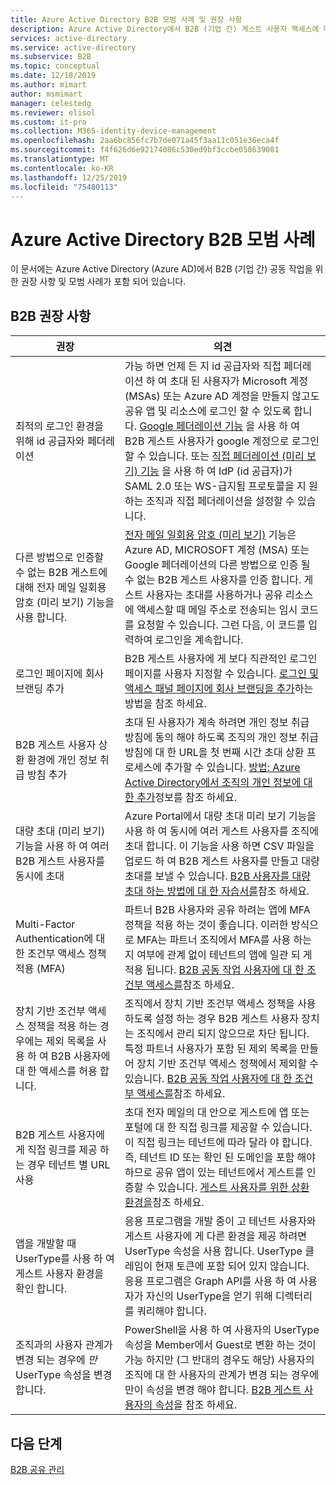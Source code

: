 ```yaml
---
title: Azure Active Directory B2B 모범 사례 및 권장 사항
description: Azure Active Directory에서 B2B (기업 간) 게스트 사용자 액세스에 대 한 모범 사례 및 권장 사항을 알아봅니다.
services: active-directory
ms.service: active-directory
ms.subservice: B2B
ms.topic: conceptual
ms.date: 12/18/2019
ms.author: mimart
author: msmimart
manager: celestedg
ms.reviewer: elisol
ms.custom: it-pro
ms.collection: M365-identity-device-management
ms.openlocfilehash: 2aa6bc856fc7b7de071a45f3aa11c051e36eca4f
ms.sourcegitcommit: f4f626d6e92174086c530ed9bf3ccbe058639081
ms.translationtype: MT
ms.contentlocale: ko-KR
ms.lasthandoff: 12/25/2019
ms.locfileid: "75480113"
---
```

# <a name="azure-active-directory-b2b-best-practices"></a>Azure Active Directory B2B 모범 사례
이 문서에는 Azure Active Directory (Azure AD)에서 B2B (기업 간) 공동 작업을 위한 권장 사항 및 모범 사례가 포함 되어 있습니다.

## <a name="b2b-recommendations"></a>B2B 권장 사항
| 권장 | 의견 |
| --- | --- |
| 최적의 로그인 환경을 위해 id 공급자와 페더레이션 | 가능 하면 언제 든 지 id 공급자와 직접 페더레이션 하 여 초대 된 사용자가 Microsoft 계정 (MSAs) 또는 Azure AD 계정을 만들지 않고도 공유 앱 및 리소스에 로그인 할 수 있도록 합니다. [Google 페더레이션 기능](google-federation.md) 을 사용 하 여 B2B 게스트 사용자가 google 계정으로 로그인 할 수 있습니다. 또는 [직접 페더레이션 (미리 보기) 기능](direct-federation.md) 을 사용 하 여 IdP (id 공급자)가 SAML 2.0 또는 WS-급지됨 프로토콜을 지 원하는 조직과 직접 페더레이션을 설정할 수 있습니다. |
| 다른 방법으로 인증할 수 없는 B2B 게스트에 대해 전자 메일 일회용 암호 (미리 보기) 기능을 사용 합니다. | [전자 메일 일회용 암호 (미리 보기)](one-time-passcode.md) 기능은 Azure AD, MICROSOFT 계정 (MSA) 또는 Google 페더레이션의 다른 방법으로 인증 될 수 없는 B2B 게스트 사용자를 인증 합니다. 게스트 사용자는 초대를 사용하거나 공유 리소스에 액세스할 때 메일 주소로 전송되는 임시 코드를 요청할 수 있습니다. 그런 다음, 이 코드를 입력하여 로그인을 계속합니다. |
| 로그인 페이지에 회사 브랜딩 추가 | B2B 게스트 사용자에 게 보다 직관적인 로그인 페이지를 사용자 지정할 수 있습니다. [로그인 및 액세스 패널 페이지에 회사 브랜딩을 추가](../fundamentals/customize-branding.md)하는 방법을 참조 하세요. |
| B2B 게스트 사용자 상환 환경에 개인 정보 취급 방침 추가 | 초대 된 사용자가 계속 하려면 개인 정보 취급 방침에 동의 해야 하도록 조직의 개인 정보 취급 방침에 대 한 URL을 첫 번째 시간 초대 상환 프로세스에 추가할 수 있습니다. [방법: Azure Active Directory에서 조직의 개인 정보에 대 한 추가](https://aka.ms/adprivacystatement)정보를 참조 하세요. |
| 대량 초대 (미리 보기) 기능을 사용 하 여 여러 B2B 게스트 사용자를 동시에 초대 | Azure Portal에서 대량 초대 미리 보기 기능을 사용 하 여 동시에 여러 게스트 사용자를 조직에 초대 합니다. 이 기능을 사용 하면 CSV 파일을 업로드 하 여 B2B 게스트 사용자를 만들고 대량 초대를 보낼 수 있습니다. [B2B 사용자를 대량 초대 하는 방법에 대 한 자습서를](tutorial-bulk-invite.md)참조 하세요. |
| Multi-Factor Authentication에 대 한 조건부 액세스 정책 적용 (MFA) | 파트너 B2B 사용자와 공유 하려는 앱에 MFA 정책을 적용 하는 것이 좋습니다. 이러한 방식으로 MFA는 파트너 조직에서 MFA를 사용 하는지 여부에 관계 없이 테넌트의 앱에 일관 되 게 적용 됩니다. [B2B 공동 작업 사용자에 대 한 조건부 액세스를](conditional-access.md)참조 하세요. |
| 장치 기반 조건부 액세스 정책을 적용 하는 경우에는 제외 목록을 사용 하 여 B2B 사용자에 대 한 액세스를 허용 합니다. | 조직에서 장치 기반 조건부 액세스 정책을 사용 하도록 설정 하는 경우 B2B 게스트 사용자 장치는 조직에서 관리 되지 않으므로 차단 됩니다. 특정 파트너 사용자가 포함 된 제외 목록을 만들어 장치 기반 조건부 액세스 정책에서 제외할 수 있습니다. [B2B 공동 작업 사용자에 대 한 조건부 액세스를](conditional-access.md)참조 하세요. |
| B2B 게스트 사용자에 게 직접 링크를 제공 하는 경우 테넌트 별 URL 사용 | 초대 전자 메일의 대 안으로 게스트에 앱 또는 포털에 대 한 직접 링크를 제공할 수 있습니다. 이 직접 링크는 테넌트에 따라 달라 야 합니다. 즉, 테넌트 ID 또는 확인 된 도메인을 포함 해야 하므로 공유 앱이 있는 테넌트에서 게스트를 인증할 수 있습니다. [게스트 사용자를 위한 상환 환경을](redemption-experience.md)참조 하세요. |
| 앱을 개발할 때 UserType를 사용 하 여 게스트 사용자 환경을 확인 합니다.  | 응용 프로그램을 개발 중이 고 테넌트 사용자와 게스트 사용자에 게 다른 환경을 제공 하려면 UserType 속성을 사용 합니다. UserType 클레임이 현재 토큰에 포함 되어 있지 않습니다. 응용 프로그램은 Graph API를 사용 하 여 사용자가 자신의 UserType을 얻기 위해 디렉터리를 쿼리해야 합니다. |
| 조직과의 사용자 관계가 변경 되는 경우에 *만* UserType 속성을 변경 합니다. | PowerShell을 사용 하 여 사용자의 UserType 속성을 Member에서 Guest로 변환 하는 것이 가능 하지만 (그 반대의 경우도 해당) 사용자의 조직에 대 한 사용자의 관계가 변경 되는 경우에만이 속성을 변경 해야 합니다. [B2B 게스트 사용자의 속성](user-properties.md)을 참조 하세요.|

## <a name="next-steps"></a>다음 단계

[B2B 공유 관리](delegate-invitations.md)
